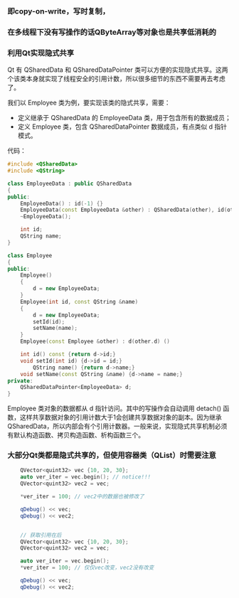 ### 即copy-on-write，写时复制，

### 在多线程下没有写操作的话QByteArray等对象也是共享低消耗的

### 利用Qt实现隐式共享


Qt 有 QSharedData 和 QSharedDataPointer 类可以方便的实现隐式共享。这两个该类本身就实现了线程安全的引用计数，所以很多细节的东西不需要再去考虑了。

我们以 Employee 类为例，要实现该类的隐式共享，需要：

- 定义继承于 QSharedData 的 EmployeeData 类，用于包含所有的数据成员；
- 定义 Employee 类，包含 QSharedDataPointer<EmployeeData> 数据成员，有点类似 d 指针模式。

代码：

```cpp
#include <QSharedData>
#include <QString>

class EmployeeData : public QSharedData
{
public:
	EmployeeData() : id(-1) {}
	EmployeeData(const EmployeeData &other) : QSharedData(other), id(other.id), name(other.name) {}
	~EmployeeData();

	int id;
	QString name;
}

class Employee
{
public:
	Employee()
	{
		d = new EmployeeData;
	}
	Employee(int id, const QString &name)
	{
		d = new EmployeeData;
		setId(id);
		setName(name);
	}
	Employee(const Employee &other) : d(other.d) ()

	int id() const {return d->id;}
	void setId(int id) {d->id = id;}
        QString name() {return d->name;}
	void setName(const QString &name) {d->name = name;}
private:
	QSharedDataPointer<EmployeeData> d;
}
```

Employee 类对象的数据都从 d 指针访问。其中的写操作会自动调用 detach() 函数，这样共享数据对象的引用计数大于1会创建共享数据对象的副本。因为继承 QSharedData，所以内部会有个引用计数器。一般来说，实现隐式共享机制必须有默认构造函数、拷贝构造函数、析构函数三个。

### 大部分Qt类都是隐式共享的，但使用容器类（QList）时需要注意

```cpp
    QVector<quint32> vec {10, 20, 30};
    auto ver_iter = vec.begin(); // notice!!!
    QVector<quint32> vec2 = vec;

    *ver_iter = 100; // vec2中的数据也被修改了

    qDebug() << vec;
    qDebug() << vec2;


	// 获取引用在后
    QVector<quint32> vec {10, 20, 30};
    QVector<quint32> vec2 = vec;

    auto ver_iter = vec.begin();
    *ver_iter = 100; // 仅仅vec改变，vec2没有改变

    qDebug() << vec;
    qDebug() << vec2;
```

